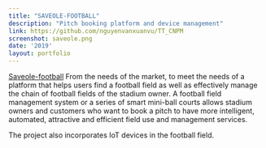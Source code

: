 ```yaml
---
title: "SAVEOLE-FOOTBALL"
description: "Pitch booking platform and device management"
link: https://github.com/nguyenvanxuanvu/TT_CNPM
screenshot: saveole.png
date: '2019'
layout: portfolio
---
```


[Saveole-football](https://github.com/nguyenvanxuanvu/TT_CNPM) From the needs of the market, to meet the needs of a platform that helps users find a football field as well as effectively manage the chain of football fields of the stadium owner. A football field management system or a series of smart mini-ball courts allows stadium owners and customers who want to book a pitch to have more intelligent, automated, attractive and efficient field use and management services.

The project also incorporates IoT devices in the football field.